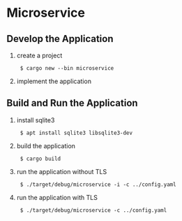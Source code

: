 # Microservice

## Develop the Application

1. create a project

        $ cargo new --bin microservice

2. implement the application

## Build and Run the Application

1. install sqlite3

        $ apt install sqlite3 libsqlite3-dev

2. build the application

        $ cargo build

3. run the application without TLS

        $ ./target/debug/microservice -i -c ../config.yaml

4. run the application with TLS

        $ ./target/debug/microservice -c ../config.yaml
